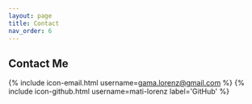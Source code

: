 ```yaml
---
layout: page
title: Contact
nav_order: 6
---
```


## Contact Me

{% include icon-email.html username=gama.lorenz@gmail.com %}
{% include icon-github.html username=mati-lorenz label='GitHub' %}

